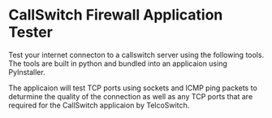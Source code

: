 # CallSwitch Firewall Application Tester 

Test your internet connecton to a callswitch server using the following tools. The tools are built in python and bundled into an applicaion using PyInstaller.

The applicaion will test TCP ports using sockets and ICMP ping packets to deturmine the quality of the connection as well as any TCP ports that are required for the CallSwitch applicaion by TelcoSwitch. 

